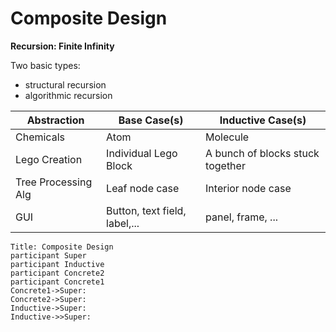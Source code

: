 # Composite Design

**Recursion: Finite Infinity**

Two basic types:

- structural recursion
- algorithmic recursion

| Abstraction         | Base Case(s)                  | Inductive Case(s)                |
| ------------------- | ----------------------------- | -------------------------------- |
| Chemicals           | Atom                          | Molecule                         |
| Lego Creation       | Individual Lego Block         | A bunch of blocks stuck together |
| Tree Processing Alg | Leaf node case                | Interior node case               |
| GUI                 | Button, text field, label,... | panel, frame, ...                |





```sequence
Title: Composite Design
participant Super
participant Inductive
participant Concrete2
participant Concrete1
Concrete1->Super:
Concrete2->Super:
Inductive->Super:
Inductive->>Super:
```

